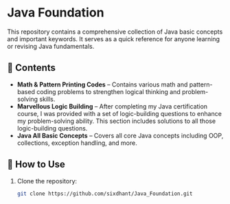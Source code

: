 # Java Foundation

This repository contains a comprehensive collection of Java basic concepts and important keywords. It serves as a quick reference for anyone learning or revising Java fundamentals.

## 📂 **Contents**
- **Math & Pattern Printing Codes** – Contains various math and pattern-based coding problems to strengthen logical thinking and problem-solving skills.  
- **Marvellous Logic Building** – After completing my Java certification course, I was provided with a set of logic-building questions to enhance my problem-solving ability. This section includes solutions to all those logic-building questions.  
- **Java All Basic Concepts** – Covers all core Java concepts including OOP, collections, exception handling, and more.  

## 🚀 **How to Use**
1. Clone the repository:  
   ```bash
   git clone https://github.com/sixdhant/Java_Foundation.git
